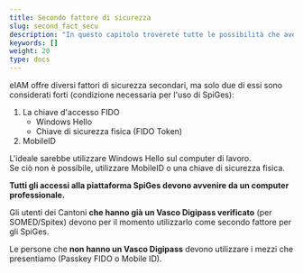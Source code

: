 ```yaml
---
title: Secondo fattore di sicurezza
slug: second_fact_secu
description: "In questo capitolo troverete tutte le possibilità che avete come secondo fattore di sicurezza."
keywords: []
weight: 20
type: docs
---
```


eIAM offre diversi fattori di sicurezza secondari, ma solo due di essi sono considerati forti (condizione necessaria per l'uso di SpiGes):  
1. La chiave d'accesso FIDO
    - Windows Hello
    - Chiave di sicurezza fisica (FIDO Token)
2. MobileID

L'ideale sarebbe utilizzare Windows Hello sul computer di lavoro.          
Se ciò non è possibile, utilizzare MobileID o una chiave di sicurezza fisica. 

**Tutti gli accessi alla piattaforma SpiGes devono avvenire da un computer professionale.**

Gli utenti dei Cantoni **che hanno già un Vasco Digipass verificato** (per SOMED/Spitex) devono per il momento utilizzarlo come secondo fattore per gli SpiGes. 

Le persone che **non hanno un Vasco Digipass** devono utilizzare i mezzi che presentiamo (Passkey FIDO o Mobile ID).